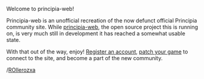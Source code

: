 Welcome to principia-web!

Principia-web is an unofficial recreation of the now defunct official Principia community site. While [principia-web](https://github.com/principia-preservation-project/principia-web), the open source project this is running on, is very much still in development it has reached a somewhat usable state.

With that out of the way, enjoy! [Register an account](/register), [patch your game](/download) to connect to the site, and become a part of the new community.

/[ROllerozxa](/user/1)
